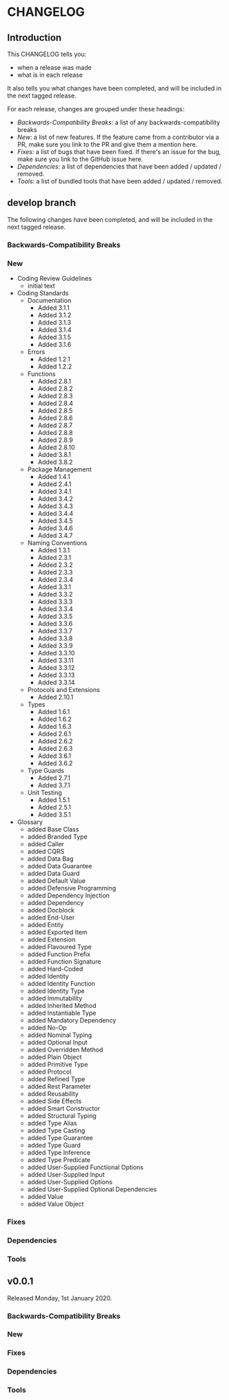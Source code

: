 # CHANGELOG

## Introduction

This CHANGELOG tells you:

* when a release was made
* what is in each release

It also tells you what changes have been completed, and will be included in the next tagged release.

For each release, changes are grouped under these headings:

* _Backwards-Compatibility Breaks_: a list of any backwards-compatibility breaks
* _New_: a list of new features. If the feature came from a contributor via a PR, make sure you link to the PR and give them a mention here.
* _Fixes_: a list of bugs that have been fixed. If there's an issue for the bug, make sure you link to the GitHub issue here.
* _Dependencies_: a list of dependencies that have been added / updated / removed.
* _Tools_: a list of bundled tools that have been added / updated / removed.

## develop branch

The following changes have been completed, and will be included in the next tagged release.

### Backwards-Compatibility Breaks

### New

- Coding Review Guidelines
  - initial text
- Coding Standards
  - Documentation
    - Added 3.1.1
    - Added 3.1.2
    - Added 3.1.3
    - Added 3.1.4
    - Added 3.1.5
    - Added 3.1.6
  - Errors
    - Added 1.2.1
    - Added 1.2.2
  - Functions
    - Added 2.8.1
    - Added 2.8.2
    - Added 2.8.3
    - Added 2.8.4
    - Added 2.8.5
    - Added 2.8.6
    - Added 2.8.7
    - Added 2.8.8
    - Added 2.8.9
    - Added 2.8.10
    - Added 3.8.1
    - Added 3.8.2
  - Package Management
    - Added 1.4.1
    - Added 2.4.1
    - Added 3.4.1
    - Added 3.4.2
    - Added 3.4.3
    - Added 3.4.4
    - Added 3.4.5
    - Added 3.4.6
    - Added 3.4.7
  - Naming Conventions
    - Added 1.3.1
    - Added 2.3.1
    - Added 2.3.2
    - Added 2.3.3
    - Added 2.3.4
    - Added 3.3.1
    - Added 3.3.2
    - Added 3.3.3
    - Added 3.3.4
    - Added 3.3.5
    - Added 3.3.6
    - Added 3.3.7
    - Added 3.3.8
    - Added 3.3.9
    - Added 3.3.10
    - Added 3.3.11
    - Added 3.3.12
    - Added 3.3.13
    - Added 3.3.14
  - Protocols and Extensions
    - Added 2.10.1
  - Types
    - Added 1.6.1
    - Added 1.6.2
    - Added 1.6.3
    - Added 2.6.1
    - Added 2.6.2
    - Added 2.6.3
    - Added 3.6.1
    - Added 3.6.2
  - Type Guards
    - Added 2.7.1
    - Added 3.7.1
  - Unit Testing
    - Added 1.5.1
    - Added 2.5.1
    - Added 3.5.1
- Glossary
  - added Base Class
  - added Branded Type
  - added Caller
  - added CQRS
  - added Data Bag
  - added Data Guarantee
  - added Data Guard
  - added Default Value
  - added Defensive Programming
  - added Dependency Injection
  - added Dependency
  - added Docblock
  - added End-User
  - added Entity
  - added Exported Item
  - added Extension
  - added Flavoured Type
  - added Function Prefix
  - added Function Signature
  - added Hard-Coded
  - added Identity
  - added Identity Function
  - added Identity Type
  - added Immutability
  - added Inherited Method
  - added Instantiable Type
  - added Mandatory Dependency
  - added No-Op
  - added Nominal Typing
  - added Optional Input
  - added Overridden Method
  - added Plain Object
  - added Primitive Type
  - added Protocol
  - added Refined Type
  - added Rest Parameter
  - added Reusability
  - added Side Effects
  - added Smart Constructor
  - added Structural Typing
  - added Type Alias
  - added Type Casting
  - added Type Guarantee
  - added Type Guard
  - added Type Inference
  - added Type Predicate
  - added User-Supplied Functional Options
  - added User-Supplied Input
  - added User-Supplied Options
  - added User-Supplied Optional Dependencies
  - added Value
  - added Value Object

### Fixes

### Dependencies

### Tools

## v0.0.1

Released Monday, 1st January 2020.

### Backwards-Compatibility Breaks

### New

### Fixes

### Dependencies

### Tools
